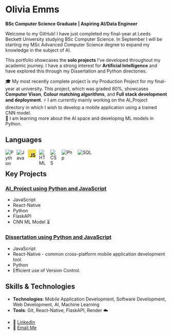 # Olivia Emms

**BSc Computer Science Graduate | Aspiring AI/Data Engineer**

Welcome to my GitHub!
I have just completed my final-year at Leeds Beckett University studying BSc Computer Science. In September I will be starting my MSc Advanced Computer Science degree to expand my knowledge in the subject of AI.

This portfolio showcases the **solo projects** I’ve developed throughout my academic journey. I have a strong interest for **Artificial Intelligence** and have explored this through my Dissertation and Python directories.

🎓 My most recently complete project is my Production Project for my final-year at university. This project, which was graded 80%, showcases **Computer Vison**, **Colour matching algorithms**, and **Full stack development and deployment**.
⚡ I am currently mainly working on the AI_Project directory in which I wish to develop a mobile application using a trained CNN model. <br />
🌱 I am learning more about the AI space and developing ML models in Python.


## Languages

<img align="left" alt="Python" width="25px" style="padding-right:10px;" src="https://s3.dualstack.us-east-2.amazonaws.com/pythondotorg-assets/media/files/python-logo-only.svg" />
<img align="left" alt="Java" width="25px" style="padding-right:10px;" src="https://upload.wikimedia.org/wikipedia/en/3/30/Java_programming_language_logo.svg" />
<img align="left" alt="JavaScript" width="25px" style="padding-right:10px;" src="https://raw.githubusercontent.com/github/explore/main/topics/javascript/javascript.png" />
<img align="left" alt="HTML" width="25px" style="padding-right:10px;" src="https://upload.wikimedia.org/wikipedia/commons/3/38/HTML5_Badge.svg" />
<img align="left" alt="CSS" width="25px" style="padding-right:10px;" src="https://upload.wikimedia.org/wikipedia/commons/6/62/CSS3_logo.svg" />
<img align="left" alt="Php" width="40px" style="padding-right:10px;" src="https://upload.wikimedia.org/wikipedia/commons/2/27/PHP-logo.svg" />
<img align="left" alt="SQL" width="45px" style="padding-right:10px;" src="https://upload.wikimedia.org/wikipedia/commons/d/d7/Sql_data_base_with_logo.svg" />

<br /><br />


## Key Projects

### [AI_Project using Python and JavaScript](./AI_Project)
- JavaScript
- React-Native
- Python
- FlaskAPI
- CNN ML Model ⏳

### [Dissertation using Python and JavaScript](./Dissertation)
- JavaScript
- React-Native - common cross-platform mobile application development tool.
- Python
- Efficient use of Version Control.

<!--
### [Java](./Java)
Methods used in Software Engineering such as 
- Hash maps
- Iterators

### [Python](./Python)
- Binary and linear searching
- Object orientated programming
- (Comming soon)Machine learning using OpenCV, Tensorflow, Pandas, etc.
-->

## Skills & Technologies 
- **Technologies**: Mobile Application Development, Software Development, Web Development, AI, Machine Learning
- **Tools**: Git, React-Native, FlaskAPI, Render ☁️

<!-- - 🔗 [Portfolio Website](https://your-portfolio-link.com)
-->
- 💼 [LinkedIn](https://www.linkedin.com/in/olivia-emms-006222265/)
- 📧 [Email Me](123oliviaemms123@gmail.com)
